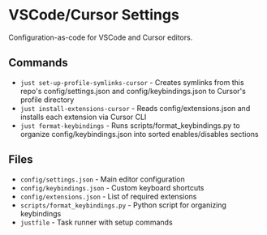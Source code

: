 # VSCode/Cursor Settings

Configuration-as-code for VSCode and Cursor editors.

## Commands

- `just set-up-profile-symlinks-cursor` - Creates symlinks from this repo's config/settings.json and config/keybindings.json to Cursor's profile directory
- `just install-extensions-cursor` - Reads config/extensions.json and installs each extension via Cursor CLI
- `just format-keybindings` - Runs scripts/format_keybindings.py to organize config/keybindings.json into sorted enables/disables sections

## Files

- `config/settings.json` - Main editor configuration
- `config/keybindings.json` - Custom keyboard shortcuts
- `config/extensions.json` - List of required extensions
- `scripts/format_keybindings.py` - Python script for organizing keybindings
- `justfile` - Task runner with setup commands